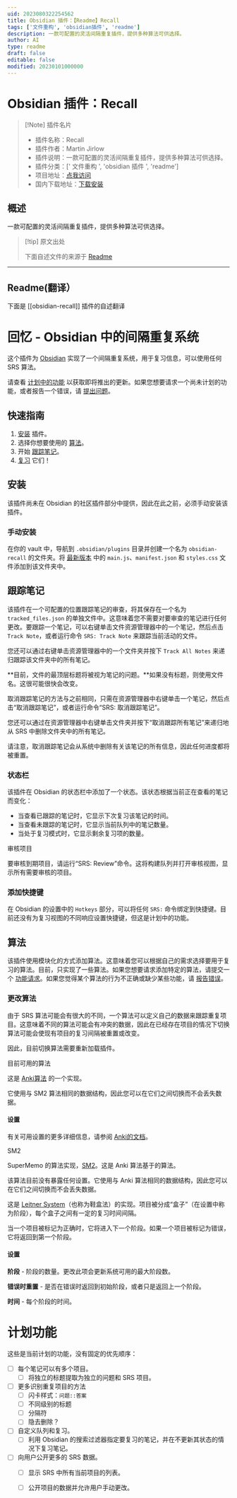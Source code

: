 ```yaml
---
uid: 2023080322254562
title: Obsidian 插件：【Readme】Recall
tags: ['文件重构', 'obsidian插件', 'readme']
description: 一款可配置的灵活间隔重复插件，提供多种算法可供选择。
author: AI
type: readme
draft: false
editable: false
modified: 20230101000000
---
```


# Obsidian 插件：Recall

> [!Note] 插件名片
> - 插件名称：Recall
> - 插件作者：Martin Jirlow
> - 插件说明：一款可配置的灵活间隔重复插件，提供多种算法可供选择。
> - 插件分类：[' 文件重构 ', 'obsidian 插件 ', 'readme']
> - 项目地址：[点我访问](https://github.com/martin-jw/obsidian-recall)
> - 国内下载地址：[下载安装](https://pkmer.cn/products/plugin/pluginMarket/?obsidian-recall)

## 概述

一款可配置的灵活间隔重复插件，提供多种算法可供选择。

> [!tip] 原文出处
>
>下面自述文件的来源于 [Readme](https://ghproxy.net/https://raw.githubusercontent.com/martin-jw/obsidian-recall/main/README.md)
>

---

## Readme(翻译）

下面是 [[obsidian-recall]] 插件的自述翻译

# 回忆 - Obsidian 中的间隔重复系统

这个插件为 [Obsidian](https://obsidian.md/) 实现了一个间隔重复系统，用于复习信息，可以使用任何 SRS 算法。

请查看 [计划中的功能](https://github.com/martin-jw/obsidian-recall#planned-features) 以获取即将推出的更新。如果您想要请求一个尚未计划的功能，或者报告一个错误，请 [提出问题](https://github.com/martin-jw/obsidian-recall/issues)。

## 快速指南

1. [安装](https://github.com/martin-jw/obsidian-recall#installation) 插件。
2. 选择你想要使用的 [算法](https://github.com/martin-jw/obsidian-recall#algorithms)。
3. 开始 [跟踪笔记](https://github.com/martin-jw/obsidian-recall#tracking-notes)。
4. [复习](https://github.com/martin-jw/obsidian-recall#review) 它们！

## 安装

该插件尚未在 Obsidian 的社区插件部分中提供，因此在此之前，必须手动安装该插件。

### 手动安装

在你的 vault 中，导航到 `.obsidian/plugins` 目录并创建一个名为 `obsidian-recall` 的文件夹。将 [最新版本](https://github.com/martin-jw/obsidian-recall/releases) 中的 `main.js`、`manifest.json` 和 `styles.css` 文件添加到该文件夹中。

## 跟踪笔记

该插件在一个可配置的位置跟踪笔记的审查，将其保存在一个名为 `tracked_files.json` 的单独文件中。这意味着您不需要对要审查的笔记进行任何更改。要跟踪一个笔记，可以右键单击文件资源管理器中的一个笔记，然后点击 `Track Note`，或者运行命令 `SRS: Track Note` 来跟踪当前活动的文件。

您还可以通过右键单击资源管理器中的一个文件夹并按下 `Track All Notes` 来递归跟踪该文件夹中的所有笔记。

**目前，文件的最顶层标题将被视为笔记的问题。**如果没有标题，则使用文件名。这很可能很快会改变。

取消跟踪笔记的方法与之前相同，只需在资源管理器中右键单击一个笔记，然后点击“取消跟踪笔记”，或者运行命令“SRS: 取消跟踪笔记”。

您还可以通过在资源管理器中右键单击文件夹并按下“取消跟踪所有笔记”来递归地从 SRS 中删除文件夹中的所有笔记。

请注意，取消跟踪笔记会从系统中删除有关该笔记的所有信息，因此任何进度都将被重置。

### 状态栏

该插件在 Obsidian 的状态栏中添加了一个状态。该状态根据当前正在查看的笔记而变化：

- 当查看已跟踪的笔记时，它显示下次复习该笔记的时间。
- 当查看未跟踪的笔记时，它显示当前队列中的笔记数量。
- 当处于复习模式时，它显示剩余复习项的数量。

审核项目

要审核到期项目，请运行“SRS: Review”命令。这将构建队列并打开审核视图，显示所有需要审核的项目。

### 添加快捷键

在 Obsidian 的设置中的 `Hotkeys` 部分，可以将任何 `SRS:` 命令绑定到快捷键。目前还没有为复习视图的不同响应设置快捷键，但这是计划中的功能。

## 算法

该插件使用模块化的方式添加算法。这意味着您可以根据自己的需求选择要用于复习的算法。目前，只实现了一些算法。如果您想要请求添加特定的算法，请提交一个 [功能请求](https://github.com/martin-jw/obsidian-recall/issues)。如果您觉得某个算法的行为不正确或缺少某些功能，请 [报告错误](https://github.com/martin-jw/obsidian-recall/issues)。

### 更改算法

由于 SRS 算法可能会有很大的不同，一个算法可以定义自己的数据来跟踪重复项目。这意味着不同的算法可能会有冲突的数据，因此在已经存在项目的情况下切换算法可能会使现有项目的复习间隔被重置或改变。

因此，目前切换算法需要重新加载插件。

目前可用的算法

这是 [Anki算法](https://faqs.ankiweb.net/what-spaced-repetition-algorithm.html) 的一个实现。

它使用与 SM2 算法相同的数据结构，因此您可以在它们之间切换而不会丢失数据。

#### 设置

有关可用设置的更多详细信息，请参阅 [Anki的文档](https://docs.ankiweb.net/#/deck-options)。

SM2

SuperMemo 的算法实现，[SM2](https://www.supermemo.com/en/archives1990-2015/english/ol/sm2)。这是 Anki 算法基于的算法。

该算法目前没有暴露任何设置。它使用与 Anki 算法相同的数据结构，因此您可以在它们之间切换而不会丢失数据。

这是 [Leitner System](https://www.wikiwand.com/en/Leitner_system)（也称为鞋盒法）的实现。项目被分成“盒子”（在设置中称为阶段），每个盒子之间有一定的复习时间间隔。

当一个项目被标记为正确时，它将进入下一个阶段。如果一个项目被标记为错误，它将返回到第一个阶段。

#### 设置

**阶段** - 阶段的数量。更改此项会更新系统可用的最大阶段数。

**错误时重置** - 是否在错误时返回到初始阶段，或者只是返回上一个阶段。

**时间** - 每个阶段的时间。

# 计划功能

这些是当前计划的功能，没有固定的优先顺序：

- [ ] 每个笔记可以有多个项目。
  - [ ] 将独立的标题提取为独立的问题和 SRS 项目。
- [ ] 更多识别重复项目的方法
  - [ ] 闪卡样式：`问题::答案`
  - [ ] 不同级别的标题
  - [ ] 分隔符
  - [ ] 隐去删除？
- [ ] 自定义队列和复习。
  - [ ] 利用 Obsidian 的搜索过滤器指定要复习的笔记，并在不更新其状态的情况下复习笔记。
- [ ] 向用户公开更多的 SRS 数据。
  - [ ] 显示 SRS 中所有当前项目的列表。
  - [ ] 公开项目的数据并允许用户手动更改。



